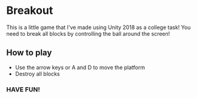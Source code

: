 # Breakout

This is a little game that I've made using Unity 2018 as a college task! You need to break all blocks by controlling the ball around the screen!

## How to play

- Use the arrow keys or A and D to move the platform
- Destroy all blocks

### HAVE FUN!
